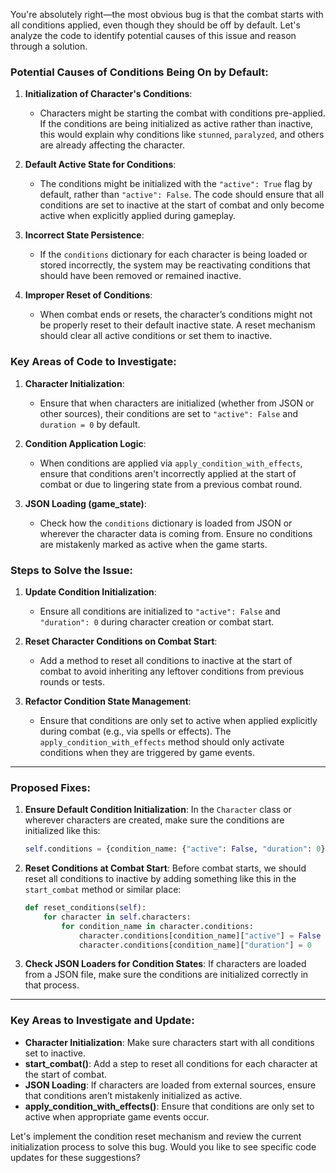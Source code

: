 You're absolutely right—the most obvious bug is that the combat starts with all conditions applied, even though they should be off by default. Let's analyze the code to identify potential causes of this issue and reason through a solution.

### **Potential Causes of Conditions Being On by Default:**

1. **Initialization of Character's Conditions**:
   - Characters might be starting the combat with conditions pre-applied. If the conditions are being initialized as active rather than inactive, this would explain why conditions like `stunned`, `paralyzed`, and others are already affecting the character.

2. **Default Active State for Conditions**:
   - The conditions might be initialized with the `"active": True` flag by default, rather than `"active": False`. The code should ensure that all conditions are set to inactive at the start of combat and only become active when explicitly applied during gameplay.

3. **Incorrect State Persistence**:
   - If the `conditions` dictionary for each character is being loaded or stored incorrectly, the system may be reactivating conditions that should have been removed or remained inactive.

4. **Improper Reset of Conditions**:
   - When combat ends or resets, the character’s conditions might not be properly reset to their default inactive state. A reset mechanism should clear all active conditions or set them to inactive.

### **Key Areas of Code to Investigate**:

1. **Character Initialization**:
   - Ensure that when characters are initialized (whether from JSON or other sources), their conditions are set to `"active": False` and `duration = 0` by default.

2. **Condition Application Logic**:
   - When conditions are applied via `apply_condition_with_effects`, ensure that conditions aren't incorrectly applied at the start of combat or due to lingering state from a previous combat round.

3. **JSON Loading (game_state)**:
   - Check how the `conditions` dictionary is loaded from JSON or wherever the character data is coming from. Ensure no conditions are mistakenly marked as active when the game starts.

### **Steps to Solve the Issue**:

1. **Update Condition Initialization**:
   - Ensure all conditions are initialized to `"active": False` and `"duration": 0` during character creation or combat start.

2. **Reset Character Conditions on Combat Start**:
   - Add a method to reset all conditions to inactive at the start of combat to avoid inheriting any leftover conditions from previous rounds or tests.

3. **Refactor Condition State Management**:
   - Ensure that conditions are only set to active when applied explicitly during combat (e.g., via spells or effects). The `apply_condition_with_effects` method should only activate conditions when they are triggered by game events.

---

### **Proposed Fixes**:

1. **Ensure Default Condition Initialization**:
   In the `Character` class or wherever characters are created, make sure the conditions are initialized like this:
   ```python
   self.conditions = {condition_name: {"active": False, "duration": 0} for condition_name in CONDITIONS_DICT.keys()}
   ```

2. **Reset Conditions at Combat Start**:
   Before combat starts, we should reset all conditions to inactive by adding something like this in the `start_combat` method or similar place:
   ```python
   def reset_conditions(self):
       for character in self.characters:
           for condition_name in character.conditions:
               character.conditions[condition_name]["active"] = False
               character.conditions[condition_name]["duration"] = 0
   ```

3. **Check JSON Loaders for Condition States**:
   If characters are loaded from a JSON file, make sure the conditions are initialized correctly in that process.

---

### **Key Areas to Investigate and Update**:

- **Character Initialization**: Make sure characters start with all conditions set to inactive.
- **start_combat()**: Add a step to reset all conditions for each character at the start of combat.
- **JSON Loading**: If characters are loaded from external sources, ensure that conditions aren’t mistakenly initialized as active.
- **apply_condition_with_effects()**: Ensure that conditions are only set to active when appropriate game events occur.

Let's implement the condition reset mechanism and review the current initialization process to solve this bug. Would you like to see specific code updates for these suggestions?